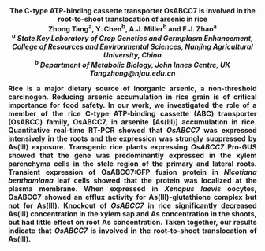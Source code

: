 <center><strong>The C-type ATP-binding cassette transporter OsABCC7 is involved in the
root-to-shoot translocation of arsenic in rice<strong>

<center><strong>Zhong Tang<sup>a</sup></strong>, Y. Chen<sup>b</sup>, A.J. Miller<sup>b</sup> and F.J. Zhao<sup>a</sup>

<center><i><sup>a</sup> State Key Laboratory of Crop Genetics and Germplasm Enhancement,
College of Resources and Environmental Sciences, Nanjing Agricultural
University, China</i>

<center><i><sup>b</sup> Department of Metabolic Biology, John Innes Centre, UK</i>

<center><i>Tangzhong@njau.edu.cn</i>

<p style=text-align:justify>Rice is a major dietary source of inorganic arsenic, a non-threshold
carcinogen. Reducing arsenic accumulation in rice grain is of critical
importance for food safety. In our work, we investigated the role of a
member of the rice C-type ATP-binding cassette (ABC) transporter
(OsABCC) family, OsABCC7, in arsenite [As(III)] accumulation in rice.
Quantitative real-time RT-PCR showed that <i>OsABCC7</i> was expressed
intensively in the roots and the expression was strongly suppressed by
As(III) exposure. Transgenic rice plants expressing <i>OsABCC7</i> Pro-GUS
showed that the gene was predominantly expressed in the xylem parenchyma
cells in the stele region of the primary and lateral roots.
Transient expression of
OsABCC7:GFP fusion protein in <i>Nicotiana benthamiana</i> leaf cells showed
that the protein was localized at the plasma membrane. When expressed in
<i>Xenopus laevis</i> oocytes, OsABCC7 showed an efflux activity for
As(III)-glutathione complex but not for As(III). Knockout of <i>OsABCC7</i>
in rice significantly decreased As(III) concentration in the xylem sap
and As concentration in the shoots, but had little effect on root As
concentration. Taken together, our results indicate that <i>OsABCC7</i> is
involved in the root-to-shoot translocation of As(III).
